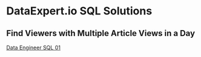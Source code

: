 # DataExpert.io SQL Solutions

## Find Viewers with Multiple Article Views in a Day
[Data Engineer SQL 01](DataEngineerSQL01.sql)
